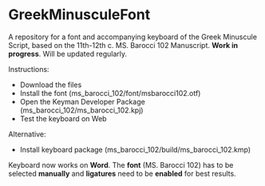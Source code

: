 # GreekMinusculeFont
A repository for a font and accompanying keyboard of the Greek Minuscule Script, based on the 11th-12th c. MS. Barocci 102 Manuscript.
**Work in progress**. 
Will be updated regularly. 

Instructions:
- Download the files
- Install the font (ms_barocci_102/font/msbarocci102.otf)
- Open the Keyman Developer Package (ms_barocci_102/ms_barocci_102.kpj)
- Test the keyboard on Web

Alternative:
- Install keyboard package (ms_barocci_102/build/ms_barocci_102.kmp)

Keyboard now works on **Word**. The **font** (MS. Barocci 102) has to be selected **manually** and **ligatures** need to be **enabled** for best results.
